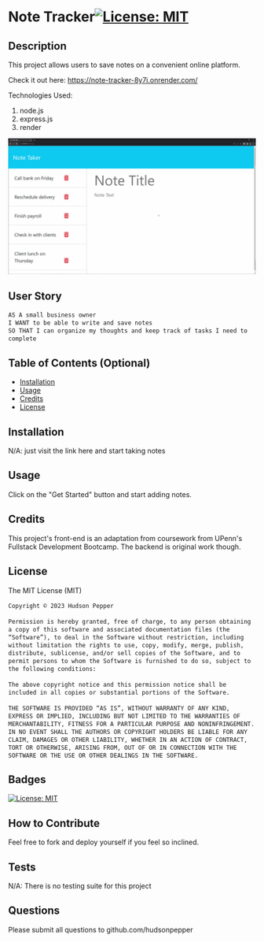 
  # Note Tracker[![License: MIT](https://img.shields.io/badge/License-MIT-yellow.svg)](https://opensource.org/licenses/MIT)

  ## Description

  This project allows users to save notes on a convenient online platform. 

  Check it out here: https://note-tracker-8y7i.onrender.com/

  Technologies Used: 
  1. node.js
  2. express.js
  3. render

![Existing notes are listed in the left-hand column with empty fields on the right-hand side for the new note’s title and text.](./Assets/11-express-homework-demo.gif)
## User Story

```
AS A small business owner
I WANT to be able to write and save notes
SO THAT I can organize my thoughts and keep track of tasks I need to complete
```

  ## Table of Contents (Optional)

  - [Installation](#installation)
  - [Usage](#usage)
  - [Credits](#credits)
  - [License](#license)

  ## Installation

  N/A: just visit the link here and start taking notes

  ## Usage

  Click on the "Get Started" button and start adding notes.

  <!---
      ![alt text](assets/images/screenshot.png)
  -->
  ## Credits

  This project's front-end is an adaptation from coursework from UPenn's Fullstack Development Bootcamp. The backend is original work though.

  ## License

   The MIT License (MIT)

    Copyright © 2023 Hudson Pepper
    
    Permission is hereby granted, free of charge, to any person obtaining a copy of this software and associated documentation files (the “Software”), to deal in the Software without restriction, including without limitation the rights to use, copy, modify, merge, publish, distribute, sublicense, and/or sell copies of the Software, and to permit persons to whom the Software is furnished to do so, subject to the following conditions:
    
    The above copyright notice and this permission notice shall be included in all copies or substantial portions of the Software.
    
    THE SOFTWARE IS PROVIDED “AS IS”, WITHOUT WARRANTY OF ANY KIND, EXPRESS OR IMPLIED, INCLUDING BUT NOT LIMITED TO THE WARRANTIES OF MERCHANTABILITY, FITNESS FOR A PARTICULAR PURPOSE AND NONINFRINGEMENT. IN NO EVENT SHALL THE AUTHORS OR COPYRIGHT HOLDERS BE LIABLE FOR ANY CLAIM, DAMAGES OR OTHER LIABILITY, WHETHER IN AN ACTION OF CONTRACT, TORT OR OTHERWISE, ARISING FROM, OUT OF OR IN CONNECTION WITH THE SOFTWARE OR THE USE OR OTHER DEALINGS IN THE SOFTWARE.
    


  ## Badges

  [![License: MIT](https://img.shields.io/badge/License-MIT-yellow.svg)](https://opensource.org/licenses/MIT)

  ## How to Contribute

  Feel free to fork and deploy yourself if you feel so inclined.

  ## Tests

  N/A: There is no testing suite for this project

  ## Questions

  Please submit all questions to github.com/hudsonpepper